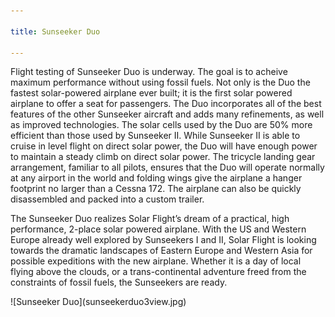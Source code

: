 ```yaml
---

title: Sunseeker Duo

---
```


Flight testing of Sunseeker Duo is underway. The goal is to acheive maximum performance without using fossil fuels. Not only is the Duo the fastest solar-powered airplane ever built; it is the first solar powered airplane to offer a seat for passengers. The Duo incorporates all of the best features of the other Sunseeker aircraft and adds many refinements, as well as improved technologies. The solar cells used by the Duo are 50% more efficient than those used by Sunseeker II. While Sunseeker II is able to cruise in level flight on direct solar power, the Duo will have enough power to maintain a steady climb on direct solar power. The tricycle landing gear arrangement, familiar to all pilots, ensures that the Duo will operate normally at any airport in the world and folding wings give the airplane a hanger footprint no larger than a Cessna 172. The airplane can also be quickly disassembled and packed into a custom trailer.


The Sunseeker Duo realizes Solar Flight’s dream of a practical, high performance, 2-place solar powered airplane. With the US and Western Europe already well explored by Sunseekers I and II, Solar Flight is looking towards the dramatic landscapes of Eastern Europe and Western Asia for possible expeditions with the new airplane. Whether it is a day of local flying above the clouds, or a trans-continental adventure freed from the constraints of fossil fuels, the Sunseekers are ready. 

<div id="duoimg">
![Sunseeker Duo](sunseekerduo3view.jpg)
</div>
